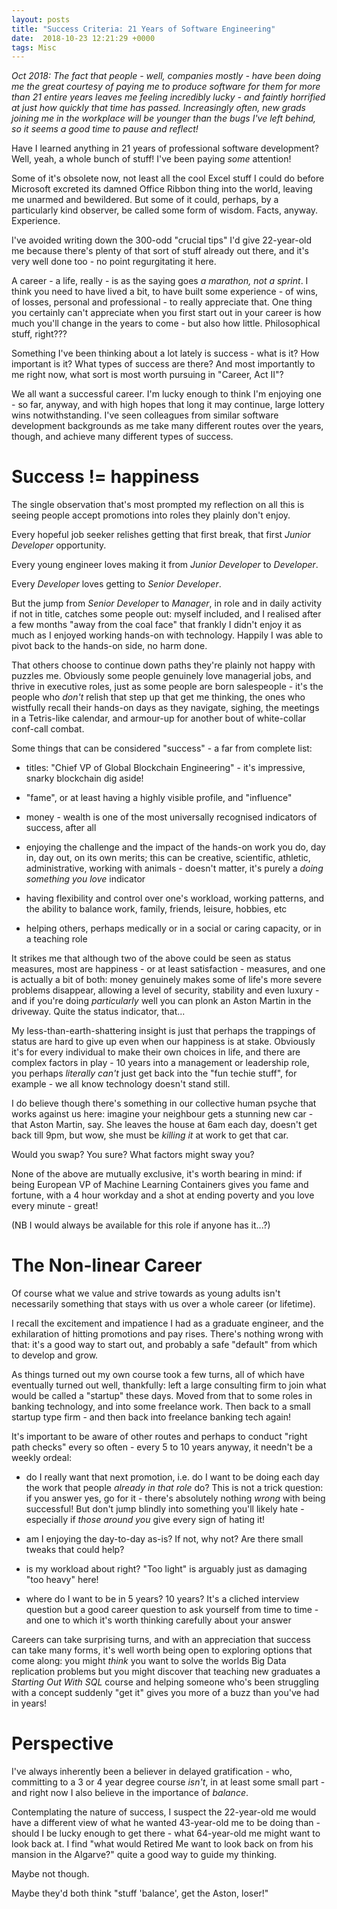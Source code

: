 ```yaml
---
layout: posts
title: "Success Criteria: 21 Years of Software Engineering"
date:  2018-10-23 12:21:29 +0000
tags: Misc
---
```

_Oct 2018: The fact that people - well, companies mostly - have been doing me the great courtesy of paying me to produce 
software for them for more than 21 entire years leaves me feeling incredibly lucky - and faintly horrified at 
just how quickly that time has passed. Increasingly often, new grads joining me in the workplace will be younger than 
the bugs I've left behind, so it seems a good time to pause and reflect!_

Have I learned anything in 21 years of professional software development? Well, yeah, a whole bunch of stuff! I've been 
paying _some_ attention!

Some of it's obsolete now, not least all the cool Excel stuff I could do before Microsoft excreted its damned Office 
Ribbon thing into the world, leaving me unarmed and bewildered. But some of it could, perhaps, by a particularly 
kind observer, be called some form of wisdom. Facts, anyway. Experience.

I've avoided writing down the 300-odd "crucial tips" I'd give 22-year-old me because there's plenty of that sort of 
stuff already out there, and it's very well done too - no point regurgitating it here.

A career - a life, really - is as the saying goes _a marathon, not a sprint_. I think you need to have lived a bit, to
have built some experience - of wins, of losses, personal and professional - to really appreciate that. One thing you 
certainly can't appreciate when you first start out in your career is how much you'll change in the years to come - but 
also how little. Philosophical stuff, right???

Something I've been thinking about a lot lately is success - what is it? How important is it? What types of success are 
there? And most importantly to me right now, what sort is most worth pursuing in "Career, Act II"? 

We all want a successful career. I'm lucky enough to think I'm enjoying one - so far, anyway, and with high hopes that 
long it may continue, large lottery wins notwithstanding. I've seen colleagues from similar software development 
backgrounds as me take many different routes over the years, though, and achieve many different types of success.


# Success != happiness

The single observation that's most prompted my reflection on all this is seeing people accept promotions into roles 
they plainly don't enjoy. 

Every hopeful job seeker relishes getting that first break, that first _Junior Developer_ opportunity.

Every young engineer loves making it from _Junior Developer_ to _Developer_. 

Every _Developer_ loves getting to _Senior Developer_.  

But the jump from _Senior Developer_ to _Manager_, in role and in daily activity if 
not in title, catches some people out: myself included, and I realised after a few months "away from the coal face" that 
frankly I didn't enjoy it as much as I enjoyed working hands-on with technology. Happily I was able to pivot back to 
the hands-on side, no harm done.

That others choose to continue down paths they're plainly not happy with puzzles me. Obviously some people 
genuinely love managerial jobs, and thrive in executive roles, just as some people are born salespeople - it's the 
people who _don't_ relish that step up that get me thinking, the ones who wistfully recall their hands-on days as they 
navigate, sighing, the meetings in a Tetris-like calendar, and armour-up for another bout of white-collar conf-call combat.

Some things that can be considered "success" - a far from complete list:

- titles: "Chief VP of Global Blockchain Engineering" - it's impressive, snarky blockchain dig aside!

- "fame", or at least having a highly visible profile, and "influence" 

- money - wealth is one of the most universally recognised indicators of success, after all

- enjoying the challenge and the impact of the hands-on work you do, day in, day out, on its own merits; this can be 
creative, scientific, athletic, administrative, working with animals - doesn't matter, it's purely 
a _doing something you love_ indicator  

- having flexibility and control over one's workload, working patterns, and the ability to balance work, family, 
friends, leisure, hobbies, etc

- helping others, perhaps medically or in a social or caring capacity, or in a teaching role

It strikes me that although two of the above could be seen as status measures, most are happiness - or at least 
satisfaction - measures, and one is actually a bit of both: money genuinely makes some of life's more severe problems 
disappear, allowing a level of security, stability and even luxury - and if you're doing _particularly_ well you can 
plonk an Aston Martin in the driveway. Quite the status indicator, that...

My less-than-earth-shattering insight is just that perhaps the trappings of status are hard to give up even when
our happiness is at stake. Obviously it's for every individual to make their own choices in life, and there are complex
factors in play - 10 years into a management or leadership role, you perhaps _literally can't_ just get back into the 
"fun techie stuff", for example - we all know technology doesn't stand still. 

I do believe though there's something in our collective human psyche that works against us here: imagine your neighbour 
gets a stunning new car - that Aston Martin, say. She leaves the house at 6am each day, doesn't get back till 9pm, but 
wow, she must be _killing it_ at work to get that car. 

Would you swap? You sure? What factors might sway you?

None of the above are mutually exclusive, it's worth bearing in mind: if being European VP of Machine Learning 
Containers gives you fame and fortune, with a 4 hour workday and a shot at ending poverty and you love every minute - 
great! 

(NB I would always be available for this role if anyone has it...?)


# The Non-linear Career

Of course what we value and strive towards as young adults isn't necessarily something that stays with us over a whole 
career (or lifetime). 

I recall the excitement and impatience I had as a graduate engineer, and the exhilaration of hitting promotions and 
pay rises. There's nothing wrong with that: it's a good way to start out, and probably a safe "default" from which to 
develop and grow.

As things turned out my own course took a few turns, all of which have eventually turned out well, thankfully: left a 
large consulting firm to join what would be called a "startup" these days. Moved from that to some roles in banking 
technology, and into some freelance work. Then back to a small startup type firm - and then back into freelance banking 
tech again!

It's important to be aware of other routes and perhaps to conduct "right path checks" every so often - every 5 to 10 
years anyway, it needn't be a weekly ordeal:

- do I really want that next promotion, i.e. do I want to be doing each day the work that people _already in that role_ 
do? This is not a trick question: if you answer yes, go for it - there's absolutely nothing _wrong_ with being 
successful! But don't jump blindly into something you'll likely hate - especially if _those around you_ give every sign 
of hating it!

- am I enjoying the day-to-day as-is? If not, why not? Are there small tweaks that could help?

- is my workload about right? "Too light" is arguably just as damaging "too heavy" here!

- where do I want to be in 5 years? 10 years? It's a cliched interview question but a good career question to 
ask yourself from time to time - and one to which it's worth thinking carefully about your answer

Careers can take surprising turns, and with an appreciation that success can take many forms, it's well worth being 
open to exploring options that come along: you might _think_ you want to solve the worlds Big Data replication problems 
but you might discover that teaching new graduates a _Starting Out With SQL_ course and helping someone who's been 
struggling with a concept suddenly "get it" gives you more of a buzz than you've had in years!


# Perspective

I've always inherently been a believer in delayed gratification - who, committing to a 3 or 4 year degree course _isn't_,
in at least some small part - and right now I also believe in the importance of _balance_. 

Contemplating the nature of success, I suspect the 22-year-old me would have a different view of what he wanted 
43-year-old me to be doing than - should I be lucky enough to get there - what 64-year-old me might want to look back 
at. I find "what would Retired Me want to look back on from his mansion in the Algarve?" quite a good way to guide my 
thinking.

Maybe not though. 

Maybe they'd both think "stuff 'balance', get the Aston, loser!"

